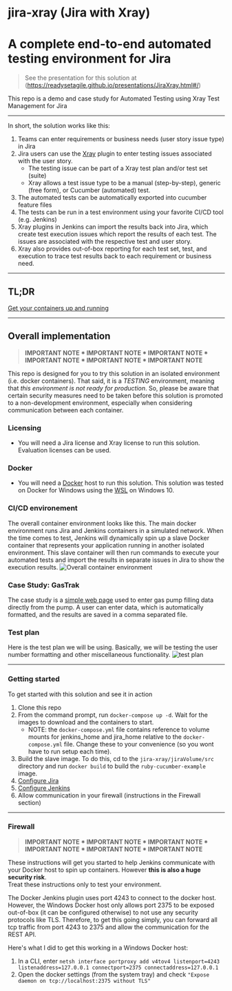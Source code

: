 # jira-xray (Jira with Xray)
# A complete end-to-end automated testing environment for Jira

> See the presentation for this solution at (https://readysetagile.github.io/presentations/JiraXray.html#/)

This repo is a demo and case study for Automated Testing using Xray Test Management for Jira

------------------------------

In short, the solution works like this:
1. Teams can enter requirements or business needs (user story issue type) in Jira
2. Jira users can use the [Xray](https://www.getxray.app/) plugin to enter testing issues associated with the user story.  
	- The testing issue can be part of a Xray test plan and/or test set (suite)
	- Xray allows a test issue type to be a manual (step-by-step), generic (free form), or Cucumber (automated) test.
3. The automated tests can be automatically exported into cucumber feature files
4. The tests can be run in a test environment using your favorite CI/CD tool (e.g. Jenkins)
5. Xray plugins in Jenkins can import the results back into Jira, which create test execution issues which report the results of each test.  The issues are associated with the respective test and user story.
6. Xray also provides out-of-box reporting for each test set, test, and execution to trace test results back to each requirement or business need. 

------------------------------
## TL;DR

[Get your containers up and running](#getting-started)

------------------------------

##  Overall implementation

>
> **IMPORTANT NOTE * IMPORTANT NOTE * IMPORTANT NOTE * IMPORTANT NOTE * IMPORTANT NOTE * IMPORTANT NOTE**
>

This repo is designed for you to try this solution in an isolated environment (i.e. docker containers).  That said, it is a _TESTING_ environment, meaning that
_this environment is not ready for production_.  So, please be aware that certain security measures need to be taken before this solution is promoted to a non-development
environment, especially when considering communication between each container. 

### Licensing
- You will need a Jira license and Xray license to run this solution.  Evaluation licenses can be used.

### Docker
- You will need a [Docker](https://www.docker.com/) host to run this solution.  This solution was tested on Docker for Windows using the [WSL](https://docs.microsoft.com/en-us/windows/wsl/install-win10) on Windows 10.

### CI/CD environement

The overall container environment looks like this.  The main docker environment runs Jira and Jenkins containers in a simulated network.  When the time comes to test, 
Jenkins will dynamically spin up a slave Docker container that represents your application running in another isolated environment.  This slave container will then run commands
to execute your automated tests and import the results in separate issues in Jira to show the execution results. 
![Overall container environment](https://readysetagile.github.io/presentations/lib/img/atlassian/docker-env.svg)

### Case Study: GasTrak

The case study is a [simple web page](https://readysetagile.github.io/presentations/JiraXray.html#/6) used to enter gas pump filling data directly from the pump.
A user can enter data, which is automatically formatted, and the results are saved in a comma separated file.  

### Test plan

Here is the test plan we will be using.  Basically, we will be testing the user number formatting and other miscellaneous functionality.
![test plan](https://readysetagile.github.io/presentations/lib/img/atlassian/gastrak-test-plan.svg)

------------------------------
### Getting started
To get started with this solution and see it in action
1. Clone this repo
2. From the command prompt, run `docker-compose up -d`.  Wait for the images to download and the containers to start.
	- NOTE: the `docker-compose.yml` file contains reference to volume mounts for jenkins_home and jira_home relative to the `docker-compose.yml` file.  Change these to your convenience (so you wont have to run setup each time).
3. Build the slave image.  To do this, cd to the `jira-xray/jiraVolume/src` directory and run `docker build` to build the `ruby-cucumber-example` image.
4. [Configure Jira](https://github.com/readysetagile/jira-xray/tree/main/jiraVolume)
5. [Configure Jenkins](https://github.com/readysetagile/jira-xray/tree/main/jenkins_home)
6. Allow communication in your firewall (instructions in the Firewall section)
------------------------------

### Firewall
>
> **IMPORTANT NOTE * IMPORTANT NOTE * IMPORTANT NOTE * IMPORTANT NOTE * IMPORTANT NOTE * IMPORTANT NOTE**
>
These instructions will get you started to help Jenkins communicate with your Docker host to spin up containers.  However **this is also a huge security risk**.  
Treat these instructions only to test your environment.

The Docker Jenkins plugin uses port 4243 to connect to the docker host.  However, the Windows Docker host only allows port 2375 to be exposed out-of-box (it can be configured otherwise) to not use any 
security protocols like TLS.  Therefore, to get this going simply, you can forward all tcp traffic from port 4243 to 2375 and allow the communication for the REST API.

Here's what I did to get this working in a Windows Docker host:
1. In a CLI, enter `netsh interface portproxy add v4tov4 listenport=4243 listenaddress=127.0.0.1 connectport=2375 connectaddress=127.0.0.1`
2. Open the docker settings (from the system tray) and check `"Expose daemon on tcp://localhost:2375 without TLS"`

